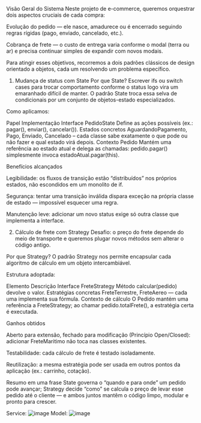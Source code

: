 Visão Geral do Sistema
Neste projeto de e-commerce, queremos orquestrar dois aspectos cruciais de cada compra:

Evolução do pedido — ele nasce, amadurece ou é encerrado seguindo regras rígidas (pago, enviado, cancelado, etc.).

Cobrança de frete — o custo de entrega varia conforme o modal (terra ou ar) e precisa continuar simples de expandir com novos modais.

Para atingir esses objetivos, recorremos a dois padrões clássicos de design orientado a objetos, cada um resolvendo um problema específico.

1. Mudança de status com State
Por que State?
Escrever ifs ou switch cases para trocar comportamento conforme o status logo vira um emaranhado difícil de manter. O padrão State troca essa selva de condicionais por um conjunto de objetos-estado especializados.

Como aplicamos:

Papel	Implementação
Interface PedidoState	Define as ações possíveis (ex.: pagar(), enviar(), cancelar()).
Estados concretos	AguardandoPagamento, Pago, Enviado, Cancelado – cada classe sabe exatamente o que pode ou não fazer e qual estado virá depois.
Contexto Pedido	Mantém uma referência ao estado atual e delega as chamadas: pedido.pagar() simplesmente invoca estadoAtual.pagar(this).

Benefícios alcançados

Legibilidade: os fluxos de transição estão “distribuídos” nos próprios estados, não escondidos em um monolito de if.

Segurança: tentar uma transição inválida dispara exceção na própria classe de estado — impossível esquecer uma regra.

Manutenção leve: adicionar um novo status exige só outra classe que implementa a interface.

2. Cálculo de frete com Strategy
Desafio: o preço do frete depende do meio de transporte e queremos plugar novos métodos sem alterar o código antigo.

Por que Strategy?
O padrão Strategy nos permite encapsular cada algoritmo de cálculo em um objeto intercambiável.

Estrutura adoptada:

Elemento	Descrição
Interface FreteStrategy	Método calcular(pedido) devolve o valor.
Estratégias concretas	FreteTerrestre, FreteAereo — cada uma implementa sua fórmula.
Contexto de cálculo	O Pedido mantém uma referência a FreteStrategy; ao chamar pedido.totalFrete(), a estratégia certa é executada.

Ganhos obtidos

Aberto para extensão, fechado para modificação (Princípio Open/Closed): adicionar FreteMaritimo não toca nas classes existentes.

Testabilidade: cada cálculo de frete é testado isoladamente.

Reutilização: a mesma estratégia pode ser usada em outros pontos da aplicação (ex.: carrinho, cotação).

Resumo em uma frase
State governa o “quando e para onde” um pedido pode avançar; Strategy decide “como” se calcula o preço de levar esse pedido até o cliente — e ambos juntos mantêm o código limpo, modular e pronto para crescer.




Service:
![image](https://github.com/user-attachments/assets/eb754f42-3ab0-4f43-9114-102dfc0b5c3c)
Model:
![image](https://github.com/user-attachments/assets/ce4a7c10-3f33-4f65-9361-8193abe97731)


